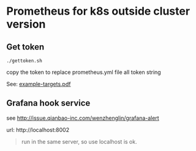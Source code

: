 # Prometheus for k8s outside cluster version

## Get token

```
./gettoken.sh
```

copy the token to replace prometheus.yml file all token string

See: [example-targets.pdf](example-targets.pdf)

## Grafana hook service

see <http://issue.qianbao-inc.com/wenzhenglin/grafana-alert>

url: http://localhost:8002
> run in the same server, so use localhost is ok.